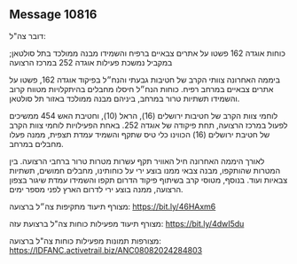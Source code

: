 ## Message 10816

דובר צה"ל:

כוחות אוגדה 162 פשטו על אתרים צבאיים ברפיח והשמידו מבנה ממולכד בתל סולטאן; במקביל נמשכת פעילות אוגדה 252 במרכז הרצועה

ביממה האחרונה צוותי הקרב של חטיבות גבעתי והנח״ל בפיקוד אוגדה 162, פשטו על אתרים צבאיים במרחב רפיח. כוחות הנח״ל חיסלו מחבלים בהיתקלויות מטווח קרוב והשמידו תשתיות טרור במרחב, ביניהם מבנה ממולכד באזור תל סולטאן.

לוחמי צוות הקרב של חטיבות ירושלים (16), הראל (10), וחטיבת האש 454 ממשיכים לפעול במרכז הרצועה, תחת פיקודה של אוגדה 252.
באחת הפעילויות לוחמי צוות הקרב של חטיבת ירושלים (16) הכווינו כלי טיס שתקף והשמיד עמדת תצפית, ממנה פעלו מחבלים במרחב.

לאורך היממה האחרונה חיל האוויר תקף עשרות מטרות טרור ברחבי הרצועה. בין המטרות שהותקפו, מבנה צבאי ממנו בוצע ירי על כוחותינו, מחבלים חמושים, תשתיות צבאיות ועוד.
בנוסף, מטוסי קרב בשיתוף פיקוד הדרום תקפו והשמידו עמדת שיגור בצפון הרצועה, ממנה בוצע ירי לדרום הארץ לפני מספר ימים.

מצורף תיעוד מתקיפות צה״ל ברצועה: https://bit.ly/46HAxm6

מצורף תיעוד מפעילות כוחות צה"ל ברצועת עזה: https://bit.ly/4dwI5du

מצורפות תמונות מפעילות כוחות צה"ל ברצועה: https://IDFANC.activetrail.biz/ANC08082024284803

